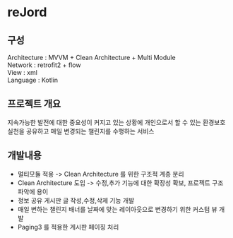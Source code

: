 # reJord
 
## 구성
Architecture : MVVM + Clean Architecture + Multi Module  
Network : retrofit2 + flow  
View : xml  
Language : Kotlin

## 프로젝트 개요
지속가능한 발전에 대한 중요성이 커지고 있는 상황에 개인으로서 할 수 있는 환경보호 실천을 공유하고
매일 변경되는 챌린지를 수행하는 서비스

## 개발내용
- 멀티모듈 적용 -> Clean Architecture 를 위한 구조적 계층 분리 
- Clean Architecture 도입 -> 수정,추가 기능에 대한 확장성 확보, 프로젝트 구조 파악에 용이
- 정보 공유 게시판 글 작성,수정,삭제 기능 개발
- 매일 변하는 챌린지 배너를 날짜에 맞는 레이아웃으로 변경하기 위한 커스텀 뷰 개발
- Paging3 를 적용한 게시판 페이징 처리


